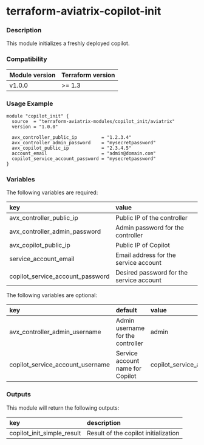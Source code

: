 # terraform-aviatrix-copilot-init

### Description
This module initializes a freshly deployed copilot.

### Compatibility
Module version | Terraform version
:--- | :---
v1.0.0 | >= 1.3

### Usage Example
```hcl
module "copilot_init" {
  source  = "terraform-aviatrix-modules/copilot_init/aviatrix"
  version = "1.0.0"

  avx_controller_public_ip         = "1.2.3.4"
  avx_controller_admin_password    = "mysecretpassword"
  avx_copilot_public_ip            = "2.3.4.5"
  account_email                    = "admin@domain.com"
  copilot_service_account_password = "mysecretpassword"
}
```

### Variables
The following variables are required:

key | value
:--- | :---
avx_controller_public_ip | Public IP of the controller
avx_controller_admin_password | Admin password for the controller
avx_copilot_public_ip | Public IP of Copilot
service_account_email | Email address for the service account
copilot_service_account_password | Desired password for the service account

The following variables are optional:

key | default | value 
:---|:---|:---
avx_controller_admin_username | Admin username for the controller | admin
copilot_service_account_username | Service account name for Copilot | copilot_service_account

### Outputs
This module will return the following outputs:

key | description
:---|:---
copilot_init_simple_result | Result of the copilot initialization
